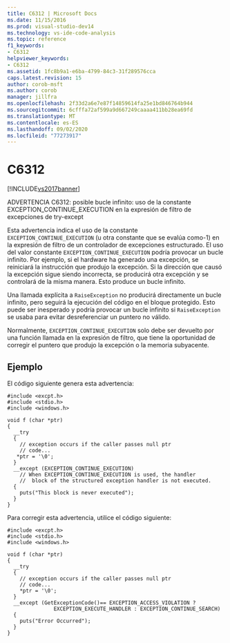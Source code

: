 ```yaml
---
title: C6312 | Microsoft Docs
ms.date: 11/15/2016
ms.prod: visual-studio-dev14
ms.technology: vs-ide-code-analysis
ms.topic: reference
f1_keywords:
- C6312
helpviewer_keywords:
- C6312
ms.assetid: 1fc8b9a1-e6ba-4799-84c3-31f289576cca
caps.latest.revision: 15
author: corob-msft
ms.author: corob
manager: jillfra
ms.openlocfilehash: 2f33d2a6e7e87f14859614fa25e1bd846764b944
ms.sourcegitcommit: 6cfffa72af599a9d667249caaaa411bb28ea69fd
ms.translationtype: MT
ms.contentlocale: es-ES
ms.lasthandoff: 09/02/2020
ms.locfileid: "77273917"
---
```

# <a name="c6312"></a>C6312
[!INCLUDE[vs2017banner](../includes/vs2017banner.md)]

ADVERTENCIA C6312: posible bucle infinito: uso de la constante EXCEPTION_CONTINUE_EXECUTION en la expresión de filtro de excepciones de try-except  
  
 Esta advertencia indica el uso de la constante `EXCEPTION_CONTINUE_EXECUTION` (u otra constante que se evalúa como-1) en la expresión de filtro de un controlador de excepciones estructurado. El uso del valor constante `EXCEPTION_CONTINUE_EXECUTION` podría provocar un bucle infinito. Por ejemplo, si el hardware ha generado una excepción, se reiniciará la instrucción que produjo la excepción. Si la dirección que causó la excepción sigue siendo incorrecta, se producirá otra excepción y se controlará de la misma manera. Esto produce un bucle infinito.  
  
 Una llamada explícita a `RaiseException` no producirá directamente un bucle infinito, pero seguirá la ejecución del código en el bloque protegido. Esto puede ser inesperado y podría provocar un bucle infinito si `RaiseException` se usaba para evitar desreferenciar un puntero no válido.  
  
 Normalmente, `EXCEPTION_CONTINUE_EXECUTION` solo debe ser devuelto por una función llamada en la expresión de filtro, que tiene la oportunidad de corregir el puntero que produjo la excepción o la memoria subyacente.  
  
## <a name="example"></a>Ejemplo  
 El código siguiente genera esta advertencia:  
  
```  
#include <excpt.h>  
#include <stdio.h>  
#include <windows.h>  
  
void f (char *ptr)  
{  
  __try   
  {  
    // exception occurs if the caller passes null ptr  
    // code...     
   *ptr = '\0';  
  }   
  __except (EXCEPTION_CONTINUE_EXECUTION)  
    // When EXCEPTION_CONTINUE_EXECUTION is used, the handler  
    //  block of the structured exception handler is not executed.   
  {  
    puts("This block is never executed");  
  }  
}  
```  
  
 Para corregir esta advertencia, utilice el código siguiente:  
  
```  
#include <excpt.h>  
#include <stdio.h>  
#include <windows.h>  
  
void f (char *ptr)  
{  
  __try   
  {  
    // exception occurs if the caller passes null ptr  
    // code...  
    *ptr = '\0';  
  }   
  __except (GetExceptionCode()== EXCEPTION_ACCESS_VIOLATION ?   
               EXCEPTION_EXECUTE_HANDLER : EXCEPTION_CONTINUE_SEARCH)   
  {  
    puts("Error Occurred");  
  }  
}  
```
